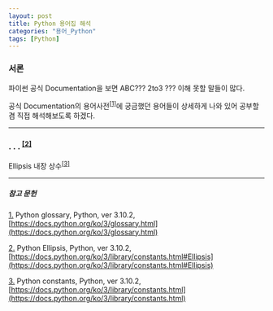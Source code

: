```yaml
---
layout: post
title: Python 용어집 해석
categories: "용어_Python"
tags: [Python]
---
```


### 서론

파이썬 공식 Documentation을 보면 ABC??? 2to3 ??? 이해 못할 말들이 많다.

공식 Documentation의 용어사전<sup><a href="#footnote_1_1" name="#footnote_1_2">[1]</a></sup>에 궁금했던 용어들이 상세하게 나와 있어 공부할 겸 직접 해석해보도록 하겠다.

---

### . . . <sup><a href="#footnote_2_1" name="#footnote2_2">[2]</a></sup>

Ellipsis 내장 상수<sup><a href="#footnote_3_1" name="#footnote3_2">[3]</a></sup>

---

##### 참고 문헌

<a href="#footnote_1_2" name="#footnote_1_1">1.</a> Python glossary, Python, ver 3.10.2, [https://docs.python.org/ko/3/glossary.html](https://docs.python.org/ko/3/glossary.html)

<a href="#footnote_2_2" name="#footnote_2_1">2.</a> Python Ellipsis, Python, ver 3.10.2,[https://docs.python.org/ko/3/library/constants.html#Ellipsis](https://docs.python.org/ko/3/library/constants.html#Ellipsis)

<a href="#footnote_3_2" name="#footnote_3_1">3.</a> Python constants, Python, ver 3.10.2, [https://docs.python.org/ko/3/library/constants.html](https://docs.python.org/ko/3/library/constants.html)

